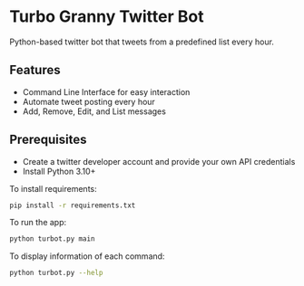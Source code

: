 # Turbo Granny Twitter Bot 
Python-based twitter bot that tweets from a predefined list every hour.

## Features
- Command Line Interface for easy interaction
- Automate tweet posting every hour
- Add, Remove, Edit, and List messages
## Prerequisites
- Create a twitter developer account and provide your own API credentials
- Install Python 3.10+

To install requirements:
```bash
pip install -r requirements.txt
```
To run the app:
```bash
python turbot.py main
```
To display information of each command:
```bash
python turbot.py --help
```

